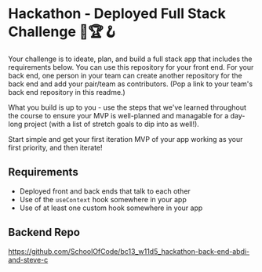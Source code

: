 # Hackathon - Deployed Full Stack Challenge 💪🏆🪝

Your challenge is to ideate, plan, and build a full stack app that includes the requirements below. You can use this repository for your front end. For your back end, one person in your team can create another repository for the back end and add your pair/team as contributors. (Pop a link to your team's back end repository in this readme.)

What you build is up to you - use the steps that we've learned throughout the course to ensure your MVP is well-planned and managable for a day-long project (with a list of stretch goals to dip into as well!).

Start simple and get your first iteration MVP of your app working as your first priority, and then iterate!

## Requirements

- Deployed front and back ends that talk to each other
- Use of the `useContext` hook somewhere in your app
- Use of at least one custom hook somewhere in your app

## Backend Repo

https://github.com/SchoolOfCode/bc13_w11d5_hackathon-back-end-abdi-and-steve-c
